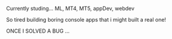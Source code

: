 Currently studing... ML, MT4, MT5, appDev, webdev

So tired building boring console apps that i might built a real one!

ONCE I SOLVED A BUG ...
<!---
elfat-py/elfat-py is a ✨ special ✨ repository because its `README.md` (this file) appears on your GitHub profile.
You can click the Preview link to take a look at your changes.
--->
